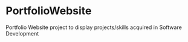 # PortfolioWebsite

Portfolio Website project to display projects/skills acquired in Software Development
